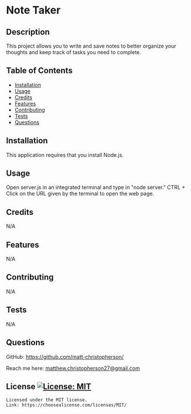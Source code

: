 # Note Taker
## Description
This project allows you to write and save notes to better organize your thoughts and keep track of tasks you need to complete.
## Table of Contents
- [Installation](#installation)
- [Usage](#usage)
- [Credits](#credits)
- [Features](#features)
- [Contributing](#contributing)
- [Tests](#tests)
- [Questions](#questions)
## Installation
This application requires that you install Node.js.
## Usage
Open server.js in an integrated terminal and type in "node server." CTRL + Click on the URL given by the terminal to open the web page. 
## Credits
N/A
## Features
N/A
## Contributing
N/A
## Tests
N/A
## Questions
GitHub: https://github.com/matt-christopherson/
  
Reach me here: matthew.christopherson27@gmail.com
## License [![License: MIT](https://img.shields.io/badge/License-MIT-yellow.svg)](https://opensource.org/licenses/MIT)
    Licensed under the MIT license.
    Link: https://choosealicense.com/licenses/MIT/
